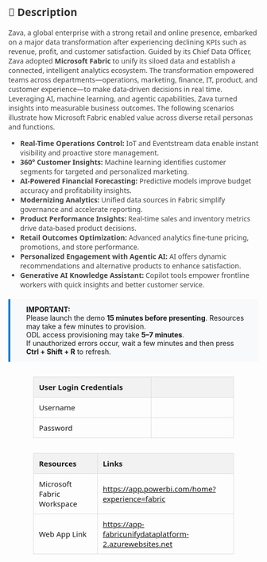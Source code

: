 <style>
  table {
    width: 80%;
    margin: 30px auto;
    border-collapse: collapse;
    font-family: 'Segoe UI', sans-serif;
    font-size: 15px;
  }

  th {
    background: #f2f2f2;
    padding: 10px;
    text-align: left;
    border: 1px solid #ddd;
  }

  td {
    width: 900px;
    height: 10px;
    padding: 10px;
    text-align: left;
    border: 1px solid #ddd;
  }

  .description {
    margin: 0 auto;
    font-family: 'Segoe UI', sans-serif;
    font-size: 14px;
    color: #444;
  }

  .highlight-box {
    background: #f8f9fa;
    padding: 12px 24px 12px 32px; /* Top, Right, Bottom, Left */
    border-left: 4px solid #0078d4;
    margin: 20px auto;
    font-size: 14px;
    text-align: left;
}


  }
</style>

<div class="description">
  <h2 style="color: #333;">📄 Description</h2>
  <p>
    Zava, a global enterprise with a strong retail and online presence, embarked on a major data transformation after experiencing declining KPIs such as revenue, profit, and customer satisfaction. Guided by its Chief Data Officer, Zava adopted <strong>Microsoft Fabric</strong> to unify its siloed data and establish a connected, intelligent analytics ecosystem. The transformation empowered teams across departments—operations, marketing, finance, IT, product, and customer experience—to make data-driven decisions in real time. Leveraging AI, machine learning, and agentic capabilities, Zava turned insights into measurable business outcomes. The following scenarios illustrate how Microsoft Fabric enabled value across diverse retail personas and functions.
  </p>
  <ul> 
  <li><strong>Real-Time Operations Control:</strong> IoT and Eventstream data enable instant visibility and proactive store management.
  </li> <li><strong>360° Customer Insights:</strong> Machine learning identifies customer segments for targeted and personalized marketing.</li> <li><strong>AI-Powered Financial Forecasting:</strong> Predictive models improve budget accuracy and profitability insights.</li> 
  <li><strong>Modernizing Analytics:</strong> Unified data sources in Fabric simplify governance and accelerate reporting.</li> 
  <li><strong>Product Performance Insights:</strong> Real-time sales and inventory metrics drive data-based product decisions.</li> 
  <li><strong>Retail Outcomes Optimization:</strong> Advanced analytics fine-tune pricing, promotions, and store performance.</li> 
  <li><strong>Personalized Engagement with Agentic AI:</strong> AI offers dynamic recommendations and alternative products to enhance satisfaction.</li> <li><strong>Generative AI Knowledge Assistant:</strong> Copilot tools empower frontline workers with quick insights and better customer service.</li> 
  </ul>
</div>

<div class="highlight-box">
  <strong>IMPORTANT:</strong><br>
  Please launch the demo <strong>15 minutes before presenting</strong>. Resources may take a few minutes to provision.<br>
  ODL access provisioning may take <strong>5–7 minutes</strong>.<br>
  If unauthorized errors occur, wait a few minutes and then press <strong>Ctrl + Shift + R</strong> to refresh.
</div>

<!-- Auth Table -->

| **User Login Credentials** |                                       |
|-----------------|---------------------------------------|
| Username    | <inject key="AzureAdUserEmail" />     |
| Password   | <inject key="AzureAdUserPassword" />  |

<!-- Resource Details Table -->
<table>
  <thead>
    <tr>
      <th>Resources</th>
      <th>Links</th>
    </tr>
  </thead>
  <tbody>
    <tr>
      <td>Microsoft Fabric Workspace</td>
      <td>
        <a href="https://app.powerbi.com/home?experience=fabric" target="_blank">
          https://app.powerbi.com/home?experience=fabric
        </a>
      </td>
    </tr>
    <tr>
      <td>Web App Link</td>
      <td>
        <a href="https://app-fabricunifydataplatform-2.azurewebsites.net" target="_blank">
          https://app-fabricunifydataplatform-2.azurewebsites.net
        </a>
      </td>
    </tr>
  </tbody>
</table>
